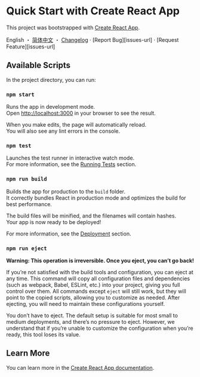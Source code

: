 # Quick Start with Create React App

This project was bootstrapped with [Create React App](https://github.com/facebook/create-react-app).

English ・ [简体中文](./README.md) ・ [Changelog](./CHANGELOG.md) · [Report Bug][issues-url] · [Request Feature][issues-url]

## Available Scripts

In the project directory, you can run:

### `npm start`

Runs the app in development mode.\
Open <http://localhost:3000> in your browser to see the result.

When you make edits, the page will automatically reload.\
You will also see any lint errors in the console.

### `npm test`

Launches the test runner in interactive watch mode.\
For more information, see the [Running Tests](https://facebook.github.io/create-react-app/docs/running-tests) section.

### `npm run build`

Builds the app for production to the `build` folder.\
It correctly bundles React in production mode and optimizes the build for best performance.

The build files will be minified, and the filenames will contain hashes.\
Your app is now ready to be deployed!

For more information, see the [Deployment](https://facebook.github.io/create-react-app/docs/deployment) section.

### `npm run eject`

**Warning: This operation is irreversible. Once you eject, you can’t go back!**

If you’re not satisfied with the build tools and configuration, you can eject at any time. This command will copy all configuration files and dependencies (such as webpack, Babel, ESLint, etc.) into your project, giving you full control over them. All commands except `eject` will still work, but they will point to the copied scripts, allowing you to customize as needed. After ejecting, you will need to maintain these configurations yourself.

You don’t have to eject. The default setup is suitable for most small to medium deployments, and there’s no pressure to eject. However, we understand that if you’re unable to customize the configuration when you’re ready, this tool loses its value.

## Learn More

You can learn more in the [Create React App documentation](https://facebook.github.io/create-react-app/docs/getting-started).

